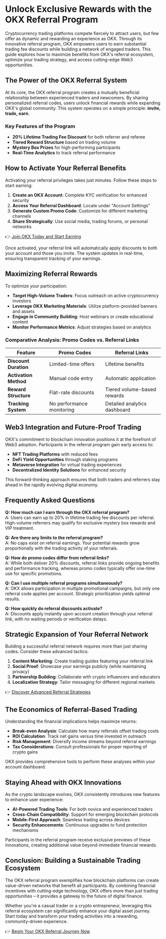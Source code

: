 # Unlock Exclusive Rewards with the OKX Referral Program  

Cryptocurrency trading platforms compete fiercely to attract users, but few offer as dynamic and rewarding an experience as OKX. Through its innovative referral program, OKX empowers users to earn substantial trading fee discounts while building a network of engaged traders. This guide explores how to maximize benefits from OKX's referral ecosystem, optimize your trading strategy, and access cutting-edge Web3 opportunities.  

## The Power of the OKX Referral System  

At its core, the OKX referral program creates a mutually beneficial relationship between experienced traders and newcomers. By sharing personalized referral codes, users unlock financial rewards while expanding OKX's global community. This system operates on a simple principle: **invite, trade, earn**.  

### Key Features of the Program  
- **20% Lifetime Trading Fee Discount** for both referrer and referee  
- **Tiered Reward Structure** based on trading volume  
- **Mystery Box Prizes** for high-performing participants  
- **Real-Time Analytics** to track referral performance  

## How to Activate Your Referral Benefits  

Activating your referral privileges takes just minutes. Follow these steps to start earning:  

1. **Create an OKX Account**: Complete KYC verification for enhanced security  
2. **Access Your Referral Dashboard**: Locate under "Account Settings"  
3. **Generate Custom Promo Code**: Customize for different marketing channels  
4. **Share Strategically**: Use social media, trading forums, or personal networks  

👉 [Join OKX Today and Start Earning](https://bit.ly/okx-bonus)  

Once activated, your referral link will automatically apply discounts to both your account and those you invite. The system updates in real-time, ensuring transparent tracking of your earnings.  

## Maximizing Referral Rewards  

To optimize your participation:  

- **Target High-Volume Traders**: Focus outreach on active cryptocurrency investors  
- **Leverage OKX Marketing Materials**: Utilize platform-provided banners and assets  
- **Engage in Community Building**: Host webinars or create educational content  
- **Monitor Performance Metrics**: Adjust strategies based on analytics  

### Comparative Analysis: Promo Codes vs. Referral Links  

| Feature                | Promo Codes                 | Referral Links               |  
|------------------------|-----------------------------|------------------------------|  
| **Discount Duration**  | Limited-time offers         | Lifetime benefits            |  
| **Activation Method**  | Manual code entry           | Automatic application        |  
| **Reward Structure**   | Flat-rate discounts         | Tiered volume-based rewards  |  
| **Tracking System**    | No performance monitoring   | Detailed analytics dashboard |  

## Web3 Integration and Future-Proof Trading  

OKX's commitment to blockchain innovation positions it at the forefront of Web3 adoption. Participants in the referral program gain early access to:  

- **NFT Trading Platforms** with reduced fees  
- **DeFi Yield Opportunities** through staking programs  
- **Metaverse Integration** for virtual trading experiences  
- **Decentralized Identity Solutions** for enhanced security  

This forward-thinking approach ensures that both traders and referrers stay ahead in the rapidly evolving digital economy.  

## Frequently Asked Questions  

**Q: How much can I earn through the OKX referral program?**  
A: Users can earn up to 20% in lifetime trading fee discounts per referral. High-volume referrers may qualify for exclusive mystery box rewards and VIP treatment.  

**Q: Are there any limits to the referral program?**  
A: No caps exist on referral earnings. Your potential rewards grow proportionally with the trading activity of your referrals.  

**Q: How do promo codes differ from referral links?**  
A: While both deliver 20% discounts, referral links provide ongoing benefits and performance tracking, whereas promo codes typically offer one-time use for specific promotions.  

**Q: Can I use multiple referral programs simultaneously?**  
A: OKX allows participation in multiple promotional campaigns, but only one referral code applies per account. Strategic prioritization yields optimal results.  

**Q: How quickly do referral discounts activate?**  
A: Discounts apply instantly upon account creation through your referral link, with no waiting periods or verification delays.  

## Strategic Expansion of Your Referral Network  

Building a successful referral network requires more than just sharing codes. Consider these advanced tactics:  

1. **Content Marketing**: Create trading guides featuring your referral link  
2. **Social Proof**: Showcase your earnings publicly (while maintaining privacy)  
3. **Partnership Building**: Collaborate with crypto influencers and educators  
4. **Localization Strategy**: Tailor messaging for different regional markets  

👉 [Discover Advanced Referral Strategies](https://bit.ly/okx-bonus)  

## The Economics of Referral-Based Trading  

Understanding the financial implications helps maximize returns:  

- **Break-even Analysis**: Calculate how many referrals offset trading costs  
- **ROI Calculation**: Track net gains versus time invested in outreach  
- **Risk Management**: Diversify income streams beyond referral earnings  
- **Tax Considerations**: Consult professionals for proper reporting of crypto gains  

OKX provides comprehensive tools to perform these analyses within your account dashboard.  

## Staying Ahead with OKX Innovations  

As the crypto landscape evolves, OKX consistently introduces new features to enhance user experience:  

- **AI-Powered Trading Tools**: For both novice and experienced traders  
- **Cross-Chain Compatibility**: Support for emerging blockchain protocols  
- **Mobile-First Approach**: Seamless trading across devices  
- **Security Enhancements**: Continuous upgrades to fund protection mechanisms  

Participants in the referral program receive exclusive previews of these innovations, creating additional value beyond immediate financial rewards.  

## Conclusion: Building a Sustainable Trading Ecosystem  

The OKX referral program exemplifies how blockchain platforms can create value-driven networks that benefit all participants. By combining financial incentives with cutting-edge technology, OKX offers more than just trading opportunities – it provides a gateway to the future of digital finance.  

Whether you're a casual trader or a crypto entrepreneur, leveraging this referral ecosystem can significantly enhance your digital asset journey. Start today and transform your trading activities into a rewarding, community-driven experience.  

👉 [Begin Your OKX Referral Journey Now](https://bit.ly/okx-bonus)  
